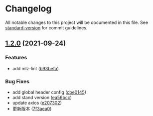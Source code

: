 # Changelog

All notable changes to this project will be documented in this file. See [standard-version](https://github.com/conventional-changelog/standard-version) for commit guidelines.

## [1.2.0](https://github.com/juicecube/mlz-axios/compare/v1.1.2...v1.2.0) (2021-09-24)


### Features

* add mlz-lint ([b93befa](https://github.com/juicecube/mlz-axios/commit/b93befa885432bb9fe4c3266116c5f7424862f48))


### Bug Fixes

* add global header config ([cbe0145](https://github.com/juicecube/mlz-axios/commit/cbe01455dc7602e5f51f9123ab92c5030e4f4930))
* add stand version ([ea56bcc](https://github.com/juicecube/mlz-axios/commit/ea56bcc607bf3228f0c1abd5ac0dc89183cb68ab))
* update axios ([e207302](https://github.com/juicecube/mlz-axios/commit/e207302d05b408fd373deac04da62750325a8ead))
* 更新版本 ([7f3aea0](https://github.com/juicecube/mlz-axios/commit/7f3aea0046ce7c18af5f58f4e0e1030c3e2325e4))
